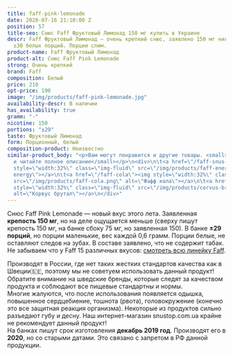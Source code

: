 ```yaml
---
title: faff-pink-lemonade
date: 2020-07-16 21:10:00 Z
position: 57
title-seo: Снюс Faff Фруктовый Лимонад 150 мг купить в Украине
descr: Faff Фруктовый Лимонад — очень крепкий снюс, заявлено 150 мг никотина. В банке
  ±30 белых порций. Порции слим.
product-name: Faff Фруктовый Лимонад
product-alt: Снюс Faff Pink Lemonade
strong: Очень крепкий
brand: Faff
composition: Белый
price: 210
opt-price: 190
image: "/img/products/faff-pink-lemonade.jpg"
availability-descr: В наличии
has_availability: true
gramm: "-"
nicotine: 150
portions: "±29"
taste: Фруктовый Лимонад
form: Порционный, белый
composition-product: Неизвестно
similar-product_body: "<p>Вам могут понравится и другие товары. <small>Жмите на картинки
  и читайте полное описание</small></p>\n<div>\n\t<a href=\"/faff-snus-energy\"><img
  style=\"width:32%\" class=\"img-fluid\" src=\"/img/products/faff-energy.png\" alt=\"faff
  energy\"></a>\n\t<a href=\"/faff-cola\"><img style=\"width:32%\" class=\"img-fluid\"
  src=\"/img/products/faff-cola.png\" alt=\"Фафф кола\"></a>\n\t<a href=\"/corvus-brutal\"><img
  style=\"width:32%\" class=\"img-fluid\" src=\"/img/products/corvus-brutal-snus.jpg\"
  alt=\"Корвус брутал\"></a>\n</div>"
---
```


Снюс Faff Pink Lemonade — новый вкус этого лета. Заявленная **крепость 150 мг**, но на деле ощущается меньше (сверху пишут крепость 150 мг, на банке сбоку 75 мг, но заявленная 150). В банке **±29 порций**, но порции маленькие, вес каждой 0,6 грамм. Порции белые, не оставляют следов на зубах. В составе заявлено, что не содержит табак.<br>
Не забываем что у Faff 15 различных вкусов: [смотреть всю линейку Faff](/faff).

Производят в России, где нет таких жестких стандартов качества как в Швеции🇸🇪, поэтому мы не советуем использовать данный продукт! Обратите внимание на шведские бренды, которые следят за качеством продукта и соблюдают все пищевые стандартны и нормы.<br>
Многие жалуются, что после использования появляется одышка, повышенное сердцебиение, тошнота (рвота), головокружение (конечно это все защитная реакция организма). Некоторые из продуктов сильно разъедают губу и десну. Наш интернет-магазин snustop.com.ua крайне не рекомендует данный продукт!<br>
На банках пишут срок изготовления **декабрь 2019 год**. Производят его в **2020**, но со старыми датами. Это связано с запретом в РФ данной продукции.